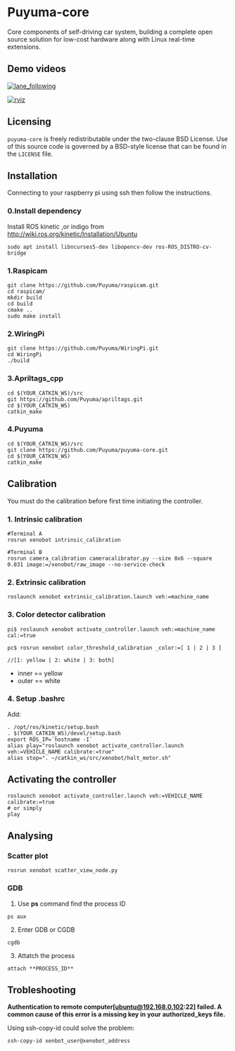 # Puyuma-core

Core components of self-driving car system, building a complete open source solution
for low-cost hardware along with Linux real-time extensions.

## Demo videos

[![lane_following](https://github.com/ncku-ros2-research/xenobot/blob/master/materials/demo_video1.jpeg?raw=true)](https://www.youtube.com/watch?v=84MXc0_F61o)

[![rviz](https://github.com/ncku-ros2-research/xenobot/blob/master/materials/demo_video2.jpeg?raw=true)](https://www.youtube.com/watch?v=XK602hzbORY&feature=youtu.be)

Licensing
---------
`puyuma-core` is freely redistributable under the two-clause BSD License.
Use of this source code is governed by a BSD-style license that can be found
in the `LICENSE` file.

## Installation

Connecting to your raspberry pi using ssh then follow the instructions.

### 0.Install dependency

Install ROS kinetic ,or indigo from
http://wiki.ros.org/kinetic/Installation/Ubuntu

```
sudo apt install libncurses5-dev libopencv-dev ros-ROS_DISTRO-cv-bridge
```

### 1.Raspicam

```
git clone https://github.com/Puyuma/raspicam.git
cd raspicam/
mkdir build
cd build
cmake ..
sudo make install
```

### 2.WiringPi

```
git clone https://github.com/Puyuma/WiringPi.git
cd WiringPi
./build
```

### 3.Apriltags_cpp

```
cd $(YOUR_CATKIN_WS)/src
git https://github.com/Puyuma/apriltags.git
cd $(YOUR_CATKIN_WS)
catkin_make
```

### 4.Puyuma

```
cd $(YOUR_CATKIN_WS)/src
git clone https://github.com/Puyuma/puyuma-core.git
cd $(YOUR_CATKIN_WS)
catkin_make
```

## Calibration

You must do the calibration before first time initiating the controller.

### 1. Intrinsic calibration

```
#Terminal A
rosrun xenobot intrinsic_calibration

#Terminal B
rosrun camera_calibration cameracalibrator.py --size 8x6 --square 0.031 image:=/xenobot/raw_image --no-service-check
```

### 2. Extrinsic calibration

```
roslaunch xenobot extrinsic_calibration.launch veh:=machine_name
```

### 3. Color detector calibration

```
pi$ roslaunch xenobot activate_controller.launch veh:=machine_name cal:=true

pc$ rosrun xenobot color_threshold_calibration _color:=[ 1 | 2 | 3 ]

//[1: yellow | 2: white | 3: both]
```
* inner == yellow
* outer == white

### 4. Setup .bashrc

Add:

```
. /opt/ros/kinetic/setup.bash
. $(YOUR_CATKIN_WS)/devel/setup.bash
export ROS_IP=`hostname -I`
alias play="roslaunch xenobot activate_controller.launch veh:=VEHICLE_NAME calibrate:=true"
alias stop=". ~/catkin_ws/src/xenobot/halt_motor.sh"
```

## Activating the controller

```
roslaunch xenobot activate_controller.launch veh:=VEHICLE_NAME calibrate:=true
# or simply
play
```


## Analysing

### Scatter plot

```
rosrun xenobot scatter_view_node.py
```

### GDB

1. Use **ps** command find the process ID

```
ps aux
```

2. Enter GDB or CGDB

```
cgdb
```

3. Attatch the process

```
attach **PROCESS_ID**
```

## Trobleshooting

**Authentication to remote computer[ubuntu@192.168.0.102:22] failed.
A common cause of this error is a missing key in your authorized_keys file.**

Using ssh-copy-id could solve the problem:

```
ssh-copy-id xenbot_user@xenobot_address
```
